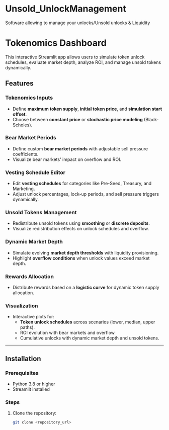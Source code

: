 # Unsold_UnlockManagement
Software allowing to manage your unlocks/Unsold unlocks &amp; Liquidity


# Tokenomics Dashboard

This interactive Streamlit app allows users to simulate token unlock schedules, evaluate market depth, analyze ROI, and manage unsold tokens dynamically.

## Features

### Tokenomics Inputs
- Define **maximum token supply**, **initial token price**, and **simulation start offset**.
- Choose between **constant price** or **stochastic price modeling** (Black-Scholes).

### Bear Market Periods
- Define custom **bear market periods** with adjustable sell pressure coefficients.
- Visualize bear markets' impact on overflow and ROI.

### Vesting Schedule Editor
- Edit **vesting schedules** for categories like Pre-Seed, Treasury, and Marketing.
- Adjust unlock percentages, lock-up periods, and sell pressure triggers dynamically.

### Unsold Tokens Management
- Redistribute unsold tokens using **smoothing** or **discrete deposits**.
- Visualize redistribution effects on unlock schedules and overflow.

### Dynamic Market Depth
- Simulate evolving **market depth thresholds** with liquidity provisioning.
- Highlight **overflow conditions** when unlock values exceed market depth.

### Rewards Allocation
- Distribute rewards based on a **logistic curve** for dynamic token supply allocation.

### Visualization
- Interactive plots for:
  - **Token unlock schedules** across scenarios (lower, median, upper paths).
  - ROI evolution with bear markets and overflow.
  - Cumulative unlocks with dynamic market depth and unsold tokens.

---

## Installation

### Prerequisites
- Python 3.8 or higher
- Streamlit installed

### Steps
1. Clone the repository:
   ```bash
   git clone <repository_url>
